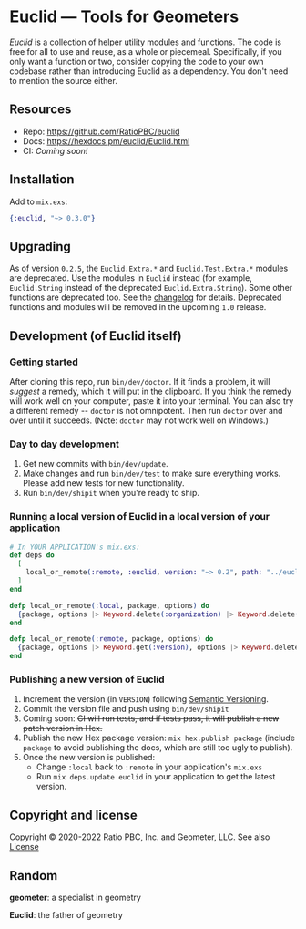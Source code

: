 # Euclid — Tools for Geometers

_Euclid_ is a collection of helper utility modules and functions.
The code is free for all to use and reuse, as a whole or piecemeal. Specifically, if you only want a function or
two, consider copying the code to your own codebase rather than introducing Euclid as a dependency. You don't need
to mention the source either.

## Resources

- Repo: https://github.com/RatioPBC/euclid
- Docs: https://hexdocs.pm/euclid/Euclid.html
- CI: _Coming soon!_

## Installation

Add to `mix.exs`:

```elixir
{:euclid, "~> 0.3.0"}
```

## Upgrading

As of version `0.2.5`, the `Euclid.Extra.*` and `Euclid.Test.Extra.*` modules are deprecated.
Use the modules in `Euclid` instead (for example, `Euclid.String` instead of the deprecated `Euclid.Extra.String`).
Some other functions are deprecated too.
See the [changelog](https://github.com/RatioPBC/euclid/blob/main/CHANGELOG.md#v025) for details.
Deprecated functions and modules will be removed in the upcoming `1.0` release.

## Development (of Euclid itself)

### Getting started

After cloning this repo, run `bin/dev/doctor`. If it finds a problem, it will _suggest_ a remedy,
which it will put in the clipboard. If you think the remedy will work well on your computer, paste it into
your terminal. You can also try a different remedy -- `doctor` is not omnipotent. Then run `doctor` over
and over until it succeeds. (Note: `doctor` may not work well on Windows.)

### Day to day development

1. Get new commits with `bin/dev/update`.
1. Make changes and run `bin/dev/test` to make sure everything works. Please add new tests for new functionality.
1. Run `bin/dev/shipit` when you're ready to ship.

### Running a local version of Euclid in a local version of your application

```elixir
# In YOUR APPLICATION's mix.exs:
def deps do
  [
    local_or_remote(:remote, :euclid, version: "~> 0.2", path: "../euclid")
  ]
end

defp local_or_remote(:local, package, options) do
  {package, options |> Keyword.delete(:organization) |> Keyword.delete(:version)}
end

defp local_or_remote(:remote, package, options) do
  {package, options |> Keyword.get(:version), options |> Keyword.delete(:path) |> Keyword.delete(:version)}
end
```

### Publishing a new version of Euclid

1. Increment the version (in `VERSION`) following [Semantic Versioning](https://semver.org/).
1. Commit the version file and push using `bin/dev/shipit`
1. Coming soon: ~~CI will run tests, and if tests pass, it will publish a new patch version in Hex.~~
1. Publish the new Hex package version: `mix hex.publish package` (include `package` to avoid publishing the docs,
   which are still too ugly to publish).
1. Once the new version is published:
   - Change `:local` back to `:remote` in your application's `mix.exs`
   - Run `mix deps.update euclid` in your application to get the latest version.

## Copyright and license

Copyright © 2020-2022 Ratio PBC, Inc. and Geometer, LLC. See also [License](https://github.com/RatioPBC/euclid/blob/main/LICENSE.md)

## Random

**geometer**: a specialist in geometry

**Euclid**: the father of geometry
